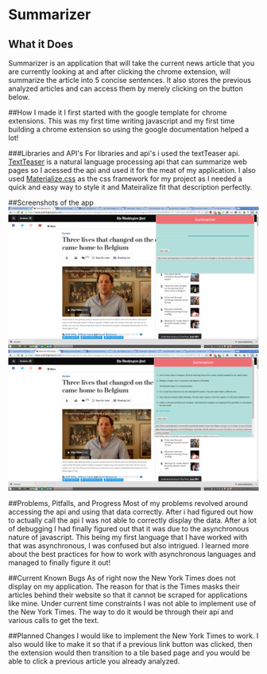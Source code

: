 # Summarizer

## What it Does
Summarizer is an application that will take the current news article that you are currently looking at and after clicking the chrome extension, will summarize the article into 5 concise sentences. It also stores the previous analyzed articles and can access them by merely clicking on the button below. 

##How I made it
I first started with the google template for chrome extensions. This was my first time writing javascript and my first time building a chrome extension so using the google documentation helped a lot!

###Libraries and API's
For libraries and api's i used the textTeaser api. [TextTeaser](http://textteaser.com/) is a natural language processing api that can summarize web pages so I acessed the api and used it for the meat of my application. I also used [Materialize.css](http://materializecss.com/) as the css framework for my project as I needed a quick and easy way to style it and Mateiralize fit that description perfectly.

##Screenshots of the app
![myimage-alt-tag](images/first.png)
![myimage-alt-tag](images/second.png)

##Problems, Pitfalls, and Progress
Most of my problems revolved around accessing the api and using that data correctly. After i had figured out how to actually call the api I was not able to correctly display the data. After a lot of debugging I had finally figured out that it was due to the asynchronous nature of javascript. This being my first language that I have worked with that was asynchronous, I was confused but also intrigued. I learned more about the best practices for how to work with asynchronous languages and managed to finally figure it out!

##Current Known Bugs
As of right now the New York Times does not display on my application. The reason for that is the Times masks their articles behind their website so that it cannot be scraped for applications like mine. Under current time constraints I was not able to implement use of the New York Times. The way to do it would be through their api and various calls to get the text.

##Planned Changes
I would like to implement the New York Times to work. I also would like to make it so that if a previous link button was clicked, then the extension would then transition to a tile based page and you would be able to click a previous article you already analyzed.

